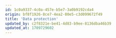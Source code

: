 ```yaml
---
id: 1c0a9337-4c0a-457e-b5e7-3a0b9192cda4
origin: bf8f1926-8ce7-4ea2-80e5-c3d099672f49
title: 'Data protection'
updated_by: c2f8321e-be41-4d83-b9ee-8136dba46b39
updated_at: 1709729602
---
```

